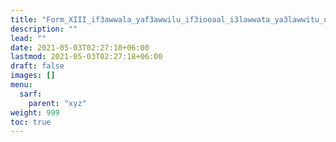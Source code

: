 ```yaml
---
title: "Form_XIII_if3awwala_yaf3awwilu_if3iooaal_i3lawwata_ya3lawwitu_naqis"
description: ""
lead: ""
date: 2021-05-03T02:27:18+06:00
lastmod: 2021-05-03T02:27:18+06:00
draft: false
images: []
menu: 
  sarf:
    parent: "xyz"
weight: 999
toc: true
---
```



